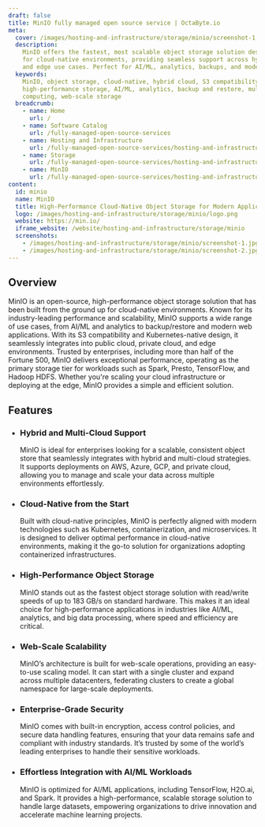 ```yaml
---
draft: false
title: MinIO fully managed open source service | OctaByte.io
meta:
  cover: /images/hosting-and-infrastructure/storage/minio/screenshot-1.jpg
  description:
    MinIO offers the fastest, most scalable object storage solution designed
    for cloud-native environments, providing seamless support across hybrid, multi-cloud,
    and edge use cases. Perfect for AI/ML, analytics, backups, and modern web apps.
  keywords:
    MinIO, object storage, cloud-native, hybrid cloud, S3 compatibility, Kubernetes,
    high-performance storage, AI/ML, analytics, backup and restore, multi-cloud, edge
    computing, web-scale storage
  breadcrumb:
    - name: Home
      url: /
    - name: Software Catalog
      url: /fully-managed-open-source-services
    - name: Hosting and Infrastructure
      url: /fully-managed-open-source-services/hosting-and-infrastructure
    - name: Storage
      url: /fully-managed-open-source-services/hosting-and-infrastructure/storage
    - name: MinIO
      url: /fully-managed-open-source-services/hosting-and-infrastructure/storage/minio
content:
  id: minio
  name: MinIO
  title: High-Performance Cloud-Native Object Storage for Modern Applications
  logo: /images/hosting-and-infrastructure/storage/minio/logo.png
  website: https://min.io/
  iframe_website: /website/hosting-and-infrastructure/storage/minio
  screenshots:
    - /images/hosting-and-infrastructure/storage/minio/screenshot-1.jpg
    - /images/hosting-and-infrastructure/storage/minio/screenshot-2.jpg
---
```


## Overview

MinIO is an open-source, high-performance object storage solution that has been built from the ground up for cloud-native environments. Known for its industry-leading performance and scalability, MinIO supports a wide range of use cases, from AI/ML and analytics to backup/restore and modern web applications. With its S3 compatibility and Kubernetes-native design, it seamlessly integrates into public cloud, private cloud, and edge environments. Trusted by enterprises, including more than half of the Fortune 500, MinIO delivers exceptional performance, operating as the primary storage tier for workloads such as Spark, Presto, TensorFlow, and Hadoop HDFS. Whether you're scaling your cloud infrastructure or deploying at the edge, MinIO provides a simple and efficient solution.

## Features

- ### Hybrid and Multi-Cloud Support

  MinIO is ideal for enterprises looking for a scalable, consistent object store that seamlessly integrates with hybrid and multi-cloud strategies. It supports deployments on AWS, Azure, GCP, and private cloud, allowing you to manage and scale your data across multiple environments effortlessly.

- ### Cloud-Native from the Start

  Built with cloud-native principles, MinIO is perfectly aligned with modern technologies such as Kubernetes, containerization, and microservices. It is designed to deliver optimal performance in cloud-native environments, making it the go-to solution for organizations adopting containerized infrastructures.

- ### High-Performance Object Storage

  MinIO stands out as the fastest object storage solution with read/write speeds of up to 183 GB/s on standard hardware. This makes it an ideal choice for high-performance applications in industries like AI/ML, analytics, and big data processing, where speed and efficiency are critical.

- ### Web-Scale Scalability

  MinIO’s architecture is built for web-scale operations, providing an easy-to-use scaling model. It can start with a single cluster and expand across multiple datacenters, federating clusters to create a global namespace for large-scale deployments.

- ### Enterprise-Grade Security

  MinIO comes with built-in encryption, access control policies, and secure data handling features, ensuring that your data remains safe and compliant with industry standards. It’s trusted by some of the world’s leading enterprises to handle their sensitive workloads.

- ### Effortless Integration with AI/ML Workloads

  MinIO is optimized for AI/ML applications, including TensorFlow, H2O.ai, and Spark. It provides a high-performance, scalable storage solution to handle large datasets, empowering organizations to drive innovation and accelerate machine learning projects.
